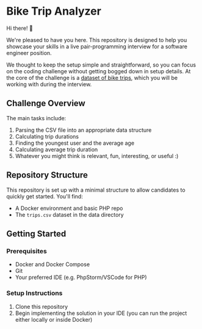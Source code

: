 # Bike Trip Analyzer

Hi there! 👋

We're pleased to have you here.
This repository is designed to help you showcase your skills in a live pair-programming interview for a software engineer position.

We thought to keep the setup simple and straightforward, so you can focus on the coding challenge without getting bogged down in setup details.
At the core of the challenge is a [dataset of bike trips](data/trips.csv), which you will be working with during the interview.

## Challenge Overview

The main tasks include:

1. Parsing the CSV file into an appropriate data structure
2. Calculating trip durations
3. Finding the youngest user and the average age
4. Calculating average trip duration
5. Whatever you might think is relevant, fun, interesting, or useful :)

## Repository Structure

This repository is set up with a minimal structure to allow candidates to quickly get started. You'll find:

- A Docker environment and basic PHP repo
- The `trips.csv` dataset in the data directory

## Getting Started

### Prerequisites

- Docker and Docker Compose
- Git
- Your preferred IDE (e.g. PhpStorm/VSCode for PHP)

### Setup Instructions

1. Clone this repository
2. Begin implementing the solution in your IDE (you can run the project either locally or inside Docker)
